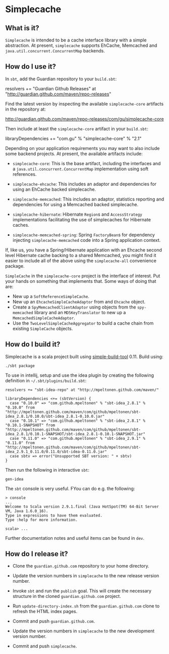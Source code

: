 Simplecache
===========

What is it?
-----------

`Simplecache` is intended to be a cache interface library with a
simple abstraction. At present, `simplecache` supports EhCache,
Memcached and `java.util.concurrent.ConcurrentMap` backends.


How do I use it?
----------------

In `sbt`, add the Guardian repository to your `build.sbt`:

   resolvers += "Guardian Github Releases" at "http://guardian.github.com/maven/repo-releases"

Find the latest version by inspecting the available
`simplecache-core` artifacts in the repository at:

   http://guardian.github.com/maven/repo-releases/com/gu/simplecache-core

Then include at least the `simplecache-core` artifact in your `build.sbt`:

   libraryDependencies += "com.gu" % "simplecache-core" % "2.1"

Depending on your application requirements you may want to also
include some backend projects. At present, the available artifacts
include:

* `simplecache-core`: This is the base artifact, including the
  interfaces and a `java.util.concurrent.ConcurrentMap` implementation
  using soft references.

* `simplecache-ehcache`: This includes an adaptor and dependencies
  for using an EhCache backed simplecache.

* `simplecache-memcached`: This includes an adaptor, statistics
  reporting and dependencies for using a Memcached backed simplecache.

* `simplecache-hibernate`: Hibernate `Region`s and `AccessStrategy`
  implementations facilitating the use of simplecaches for Hibernate
  caches.

* `simplecache-memcached-spring`: Spring `FactoryBean`s for dependency
  injecting `simplecache-memcached` code into a Spring application
  context.

If, like us, you have a Spring/Hibernate application with an Ehcache second
level Hibernate cache backing to a shared Memcached, you might find it
easier to include all of the above using the `simplecache-all` convenience
package.

`SimpleCache` in the `simplecache-core` project is the interface of
interest. Put your hands on something that implements that. Some ways of
doing that are:

* New up a `SoftReferenceSimpleCache`.
* New up an `EhcacheSimpleCacheAdaptor` from and `Ehcache` object.
* Create a `SpyMemcachedClientAdaptor` using objects from the
  `spy-memcached` library and an `MD5KeyTranslator` to new up a
  `MemcachedSimpleCacheAdaptor`.
* Use the `TwoLevelSimpleCacheAggregator` to build a cache chain
  from existing `SimpleCache` objects.



How do I build it?
------------------

Simplecache is a scala project built using [simple-build-tool][sbt] 0.11.
Build using:

	./sbt package

To use in intellij, setup and use the idea plugin by creating the
following definition in `~/.sbt/plugins/build.sbt`:

    resolvers += "sbt-idea-repo" at "http://mpeltonen.github.com/maven/"

    libraryDependencies <+= (sbtVersion) {
      case "0.10.0" => "com.github.mpeltonen" % "sbt-idea_2.8.1" % "0.10.0" from "http://mpeltonen.github.com/maven/com/github/mpeltonen/sbt-idea_2.8.1/0.10.0/sbt-idea_2.8.1-0.10.0.jar"
      case "0.10.1" => "com.github.mpeltonen" % "sbt-idea_2.8.1" % "0.10.1-SNAPSHOT" from "http://mpeltonen.github.com/maven/com/github/mpeltonen/sbt-idea_2.8.1/0.10.1-SNAPSHOT/sbt-idea_2.8.1-0.10.1-SNAPSHOT.jar"
      case "0.11.0" => "com.github.mpeltonen" % "sbt-idea_2.9.1" % "0.11.0" from "http://mpeltonen.github.com/maven/com/github/mpeltonen/sbt-idea_2.9.1_0.11.0/0.11.0/sbt-idea-0.11.0.jar"
      case sbtv => error("Unsupported SBT version: " + sbtv)
    }


Then run the following in interactive `sbt`:

    gen-idea

The `sbt` console is very useful. FYou can do e.g. the following:

    > console
    ...
    Welcome to Scala version 2.9.1.final (Java HotSpot(TM) 64-Bit Server VM, Java 1.6.0_16).
    Type in expressions to have them evaluated.
    Type :help for more information.

    scala> ...

Further documentation notes and useful items can be found in `dev`.


How do I release it?
--------------------

* Clone the `guardian.github.com` repository to your home directory.

* Update the version numbers in `simplecache` to the new release version number.

* Invoke `sbt` and run the `publish` goal. This will create the necessary
  structure in the cloned `guardian.github.com` project.

* Run `update-directory-index.sh` from the `guardian.github.com` clone to
  refresh the HTML index pages.

* Commit and push `guardian.github.com`.

* Update the version numbers in `simplecache` to the new development version number.

* Commit and push `simplecache`.


[sbt]: http://books.google.com/p/simple-build-tool/
[scalariform]: http://github.com/olim7t/sbt-scalariform
[markdown]: http://daringfireball.net/projects/markdown
